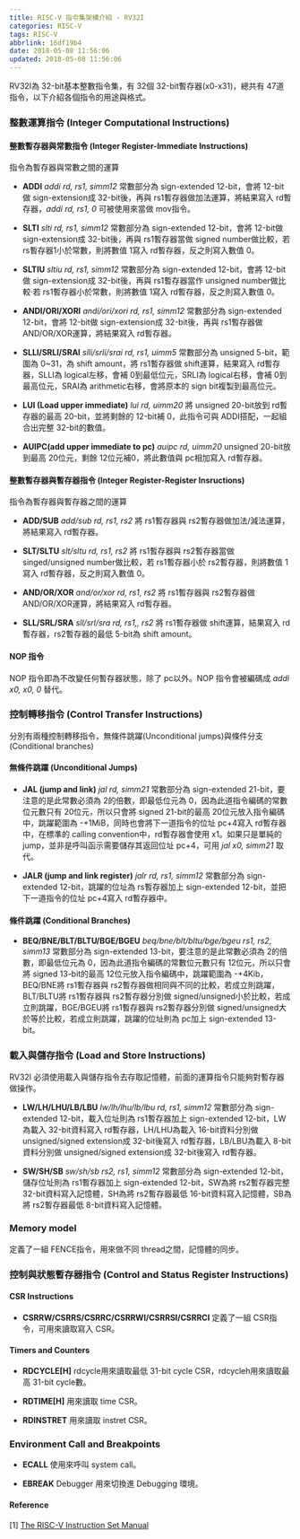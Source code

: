 ```yaml
---
title: RISC-V 指令集架構介紹 - RV32I
categories: RISC-V
tags: RISC-V
abbrlink: 16df19b4
date: 2018-05-08 11:56:06
updated: 2018-05-08 11:56:06
---
```



RV32I為 32-bit基本整數指令集，有 32個 32-bit暫存器(x0-x31)，總共有 47道指令，以下介紹各個指令的用途與格式。

### 整數運算指令 (Integer Computational Instructions)

#### 整數暫存器與常數指令 (Integer Register-Immediate Instructions)

指令為暫存器與常數之間的運算

* **ADDI**
    *addi rd, rs1, simm12*
    常數部分為 sign-extended 12-bit，會將 12-bit做 sign-extension成 32-bit後，再與 rs1暫存器做加法運算，將結果寫入 rd暫存器，*addi rd, rs1, 0* 可被使用來當做 mov指令。

* **SLTI**
    *slti rd, rs1, simm12*
    常數部分為 sign-extended 12-bit，會將 12-bit做 sign-extension成 32-bit後，再與 rs1暫存器當做 signed number做比較，若 rs暫存器1小於常數，則將數值 1寫入 rd暫存器，反之則寫入數值 0。

* **SLTIU**
    *sltiu rd, rs1, simm12*
    常數部分為 sign-extended 12-bit，會將 12-bit做 sign-extension成 32-bit後，再與 rs1暫存器當作 unsigned number做比較·若 rs1暫存器小於常數，則將數值 1寫入 rd暫存器，反之則寫入數值 0。

* **ANDI/ORI/XORI**
    *andi/ori/xori rd, rs1, simm12*
    常數部分為 sign-extended 12-bit，會將 12-bit做 sign-extension成 32-bit後，再與 rs1暫存器做 AND/OR/XOR運算，將結果寫入 rd暫存器。

* **SLLI/SRLI/SRAI**
    *slli/srli/srai rd, rs1, uimm5*
    常數部分為 unsigned 5-bit，範圍為 0~31，為 shift amount，將 rs1暫存器做 shift運算，結果寫入 rd暫存器，SLLI為 logical左移，會補 0到最低位元，SRLI為 logical右移，會補 0到最高位元，SRAI為 arithmetic右移，會將原本的 sign bit複製到最高位元。

* **LUI (Load upper immediate)**
    *lui rd, uimm20*
    將 unsigned 20-bit放到 rd暫存器的最高 20-bit，並將剩餘的 12-bit補 0，此指令可與 ADDI搭配，一起組合出完整 32-bit的數值。

* **AUIPC(add upper immediate to pc)**
    *auipc rd, uimm20*
    unsigned 20-bit放到最高 20位元，剩餘 12位元補0，將此數值與 pc相加寫入 rd暫存器。

#### 整數暫存器與暫存器指令 (Integer Register-Register Insructions)

指令為暫存器與暫存器之間的運算

* **ADD/SUB**
    *add/sub rd, rs1, rs2*
    將 rs1暫存器與 rs2暫存器做加法/減法運算，將結果寫入 rd暫存器。

* **SLT/SLTU**
    *slt/sltu rd, rs1, rs2*
    將 rs1暫存器與 rs2暫存器當做 singed/unsigned number做比較，若 rs1暫存器小於 rs2暫存器，則將數值 1寫入 rd暫存器，反之則寫入數值 0。

* **AND/OR/XOR**
    *and/or/xor rd, rs1, rs2*
    將 rs1暫存器與 rs2暫存器做 AND/OR/XOR運算，將結果寫入 rd暫存器。

* **SLL/SRL/SRA**
    *sll/srl/sra rd, rs1,, rs2*
    將 rs1暫存器做 shift運算，結果寫入 rd暫存器，rs2暫存器的最低 5-bit為 shift amount。

#### NOP 指令

NOP 指令即為不改變任何暫存器狀態，除了 pc以外。NOP 指令會被編碼成 *addi x0, x0, 0* 替代。

### 控制轉移指令 (Control Transfer Instructions)

分別有兩種控制轉移指令，無條件跳躍(Unconditional jumps)與條件分支(Conditional branches)

#### 無條件跳躍 (Unconditional Jumps)

* **JAL (jump and link)**
   *jal rd, simm21*
   常數部分為 sign-extended 21-bit，要注意的是此常數必須為 2的倍數，即最低位元為 0，因為此道指令編碼的常數位元數只有 20位元，所以只會將 signed 21-bit的最高 20位元放入指令編碼中，跳躍範圍為 -+1MiB，同時也會將下一道指令的位址 pc+4寫入 rd暫存器中，在標準的 calling convention中，rd暫存器會使用 x1。如果只是單純的 jump，並非是呼叫函示需要儲存其返回位址 pc+4，可用 *jal x0, simm21* 取代。

* **JALR (jump and link register)**
    *jalr rd, rs1, simm12*
    常數部分為 sign-extended 12-bit，跳躍的位址為 rs暫存器加上 sign-extended 12-bit，並把下一道指令的位址 pc+4寫入 rd暫存器中。

#### 條件跳躍 (Conditional Branches)

* **BEQ/BNE/BLT/BLTU/BGE/BGEU**
    *beq/bne/blt/bltu/bge/bgeu rs1, rs2, simm13*
    常數部分為 sign-extended 13-bit，要注意的是此常數必須為 2的倍數，即最低位元為 0，因為此道指令編碼的常數位元數只有 12位元，所以只會將 signed 13-bit的最高 12位元放入指令編碼中，跳躍範圍為 -+4Kib，BEQ/BNE將 rs1暫存器與 rs2暫存器做相同與不同的比較，若成立則跳躍，BLT/BLTU將 rs1暫存器與 rs2暫存器分別做 signed/unsigned小於比較，若成立則跳躍，BGE/BGEU將 rs1暫存器與 rs2暫存器分別做 signed/unsigned大於等於比較，若成立則跳躍，跳躍的位址則為 pc加上 sign-extended 13-bit。

### 載入與儲存指令 (Load and Store Instructions)

RV32I 必須使用載入與儲存指令去存取記憶體，前面的運算指令只能夠對暫存器做操作。

* **LW/LH/LHU/LB/LBU**
    *lw/lh/lhu/lb/lbu rd, rs1, simm12*
    常數部分為 sign-extended 12-bit，載入位址則為 rs1暫存器加上 sign-extended 12-bit，LW為載入 32-bit資料寫入 rd暫存器，LH/LHU為載入 16-bit資料分別做 unsigned/signed extension成 32-bit後寫入 rd暫存器，LB/LBU為載入 8-bit資料分別做 unsigned/signed extension成 32-bit後寫入 rd暫存器。

* **SW/SH/SB**
    *sw/sh/sb rs2, rs1, simm12*
    常數部分為 sign-extended 12-bit，儲存位址則為 rs1暫存器加上 sign-extended 12-bit，SW為將 rs2暫存器完整 32-bit資料寫入記憶體，SH為將 rs2暫存器最低 16-bit資料寫入記憶體，SB為將 rs2暫存器最低 8-bit資料寫入記憶體。

### Memory model

定義了一組 FENCE指令，用來做不同 thread之間，記憶體的同步。

### 控制與狀態暫存器指令 (Control and Status Register Instructions)

#### CSR Instructions

* **CSRRW/CSRRS/CSRRC/CSRRWI/CSRRSI/CSRRCI**
    定義了一組 CSR指令，可用來讀取寫入 CSR。

#### Timers and Counters

* **RDCYCLE[H]**
    rdcycle用來讀取最低 31-bit cycle CSR，rdcycleh用來讀取最高 31-bit cycle數。

* **RDTIME[H]**
    用來讀取 time CSR。

* **RDINSTRET**
    用來讀取 instret CSR。

### Environment Call and Breakpoints

* **ECALL**
    使用來呼叫 system call。

* **EBREAK**
    Debugger 用來切換進 Debugging 環境。

#### Reference
[1] [The RISC-V Instruction Set Manual](https://riscv.org/specifications/)
